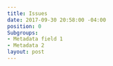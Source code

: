 ```yaml
---
title: Issues
date: 2017-09-30 20:58:00 -04:00
position: 0
Subgroups:
- Metadata field 1
- Metadata 2
layout: post
---
```


